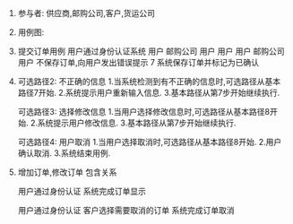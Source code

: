 1.  
    参与者: 供应商,邮购公司,客户,货运公司

2. 用例图:



3. 
    提交订单用例
    ​用户通过身份认证系统
    ​用户
    ​邮购公司
    ​用户
    ​用户
    ​用户
    邮购公司
    ​用户
    不保存订单,向用户发出错误提示
    7
    系统保存订单并标记为已确认

4.  
    可选路径2: 不正确的信息
        1.当系统检测到有不正确的信息时,可选路径从基本路径7开始.
        2.系统提示用户重新输入信息.
        3.基本路径从第7步开始继续执行.

    可选路径3: 选择修改信息
        1.当用户选择修改信息时,可选路径从基本路径8开始.
        2.系统提示用户修改信息.
        3.基本路径从第7步开始继续执行.

    可选路径4: 用户取消
        1.当用户选择取消时,可选路径从基本路径8开始.
        2.用户确认取消.
        3.系统结束用例.

5.  
    增加订单,修改订单
    包含关系

    用户通过身份认证
    系统完成订单显示

    用户通过身份认证
    客户选择需要取消的订单
    系统完成订单取消

   
    


